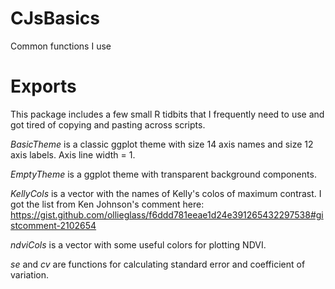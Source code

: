 # CJsBasics
Common functions I use

# Exports
This package includes a few small R tidbits that I frequently need to use and got tired of copying and pasting across scripts.

*BasicTheme* is a classic ggplot theme with size 14 axis names and size 12 axis labels. Axis line width = 1.

*EmptyTheme* is a ggplot theme with transparent background components.

*KellyCols* is a vector with the names of Kelly's colos of maximum contrast. I got the list from Ken Johnson's comment here: https://gist.github.com/ollieglass/f6ddd781eeae1d24e391265432297538#gistcomment-2102654 

*ndviCols* is a vector with some useful colors for plotting NDVI. 

*se* and *cv* are functions for calculating standard error and coefficient of variation.

